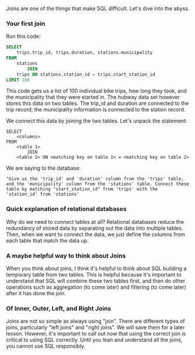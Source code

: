Joins are one of the things that make SQL difficult. Let's dive into the abyss. 

### Your first join
Run this code: 

```sql 
SELECT 
    trips.trip_id, trips.duration, stations.municipality
FROM
    stations
        JOIN
    trips ON stations.station_id = trips.start_station_id
LIMIT 100
```

This code gets us a list of 100 individual bike trips, how long they took, and the municipality that they were started in. The hubway data set however stores this data on two tables. The trip_id and duration are connected to the trip record; the municipality information is connected to the station record. 

We connect this data by joining the two tables. Let's unpack the statement:

```
SELECT 
    <columns>
FROM 
    <table 1> 
        JOIN 
    <table 2> ON <matching key on table 1> = <matching key on table 2>
```

We are saying to the database:

```
"Give us the 'trip_id' and 'duration' column from the 'trips' table, and the 'municipality' column from the 'stations' table. Connect these table by matching "start_station_id" from 'trips' with the 'station_id' from 'stations'
```

### Quick explanation of relational databases
Why do we need to connect tables at all? Relational databases reduce the redundancy of stored data by separating out the data into multiple tables. Then, when we want to connect the data, we just define the columns from each table that match the data up.

### A maybe helpful way to think about Joins
When you think about joins, I think it's helpful to think about SQL building a temporary table from two tables. This is helpful because it's important to understand that SQL will combine these two tables first, and then do other operations such as aggregation (to come later) and filtering (to come later) after it has done the join. 

### Of Inner, Outer, Left, and Right Joins
Joins are not so simple as always using "join". There are different types of joins, particularly "left joins" and "right joins". We will save them for a later lesson. However, it's important to call out now that using the correct join is critical to using SQL correctly. Until you lean and understand all the joins, you cannot use SQL responsibly. 
